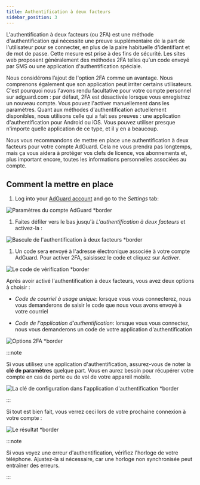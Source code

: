 ```yaml
---
title: Authentification à deux facteurs
sidebar_position: 3
---
```


L'authentification à deux facteurs (ou 2FA) est une méthode d'authentification qui nécessite une preuve supplémentaire de la part de l'utilisateur pour se connecter, en plus de la paire habituelle d'identifiant et de mot de passe. Cette mesure est prise à des fins de sécurité. Les sites web proposent généralement des méthodes 2FA telles qu'un code envoyé par SMS ou une application d'authentification spéciale.

Nous considérons l’ajout de l'option 2FA comme un avantage. Nous comprenons également que son application peut irriter certains utilisateurs. C'est pourquoi nous l'avons rendu facultative pour votre compte personnel sur adguard.com : par défaut, 2FA est désactivée lorsque vous enregistrez un nouveau compte. Vous pouvez l'activer manuellement dans les paramètres. Quant aux méthodes d'authentification actuellement disponibles, nous utilisons celle qui a fait ses preuves : une application d'authentification pour Android ou iOS. Vous pouvez utiliser presque n'importe quelle application de ce type, et il y en a beaucoup.

Nous vous recommandons de mettre en place une authentification à deux facteurs pour votre compte AdGuard. Cela ne vous prendra pas longtemps, mais ça vous aidera à protéger vos clefs de licence, vos abonnements et, plus important encore, toutes les informations personnelles associées au compte.

## Comment la mettre en place

1. Log into your [AdGuard account](https://auth.adguardaccount.com/login.html) and go to the *Settings* tab:

 ![Paramètres du compte AdGuard *border](https://cdn.adtidy.org/content/kb/ad_blocker/general/2fa_1.png)

1. Faites défiler vers le bas jusqu'à *L'authentification à deux facteurs* et activez-la :

 ![Bascule de l'authentification à deux facteurs *border](https://cdn.adtidy.org/content/kb/ad_blocker/general/2fa_2.png)

1. Un code sera envoyé à l'adresse électronique associée à votre compte AdGuard. Pour activer 2FA, saisissez le code et cliquez sur *Activer*.

 ![Le code de vérification *border](https://cdn.adtidy.org/content/kb/ad_blocker/general/2fa_3.png?)

Après avoir activé l'authentification à deux facteurs, vous avez deux options à choisir :

- *Code de courriel à usage unique*: lorsque vous vous connecterez, nous vous demanderons de saisir le code que nous vous avons envoyé à votre courriel

- *Code de l'application d'authentification*: lorsque vous vous connectez, nous vous demanderons un code de votre application d'authentification

![Options 2FA *border](https://cdn.adtidy.org/content/kb/ad_blocker/general/2fa_4.png)

:::note

Si vous utilisez une application d'authentification, assurez-vous de noter la **clé de paramètres** quelque part. Vous en aurez besoin pour récupérer votre compte en cas de perte ou de vol de votre appareil mobile.

![La clé de configuration dans l'application d'authentification *border](https://cdn.adtidy.org/content/kb/ad_blocker/general/setup_key.png)

:::

Si tout est bien fait, vous verrez ceci lors de votre prochaine connexion à votre compte :

![Le résultat *border](https://cdn.adtidy.org/content/kb/ad_blocker/general/2fa_5.png)

:::note

Si vous voyez une erreur d'authentification, vérifiez l'horloge de votre téléphone. Ajustez-la si nécessaire, car une horloge non synchronisée peut entraîner des erreurs.

:::
